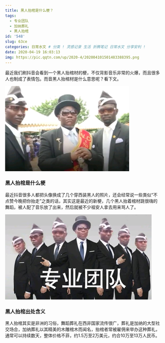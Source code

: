 ```yaml
---
title: 黑人抬棺是什么梗？
tags:
  - 专业团队
  - 加纳葬礼
  - 黑人抬棺
id: '548'
slug: 63ce
categories: 日常水文 # 分类 ! 灵感记录 生活 折腾笔记 日常水文 分享安利 !
date: 2020-04-19 16:03:13
img: https://pic.qqtn.com/up/2020-4/202004101501483388395.png
---
```


最近我们刷抖音会看到一个黑人抬棺材的梗，不仅背影音乐非常的火爆，而且很多人也制成了表情包。而音黑人抬棺材是什么意思呢？看下文。

![](/img/2020/04/19/heiren.png)

### 黑人抬棺是什么梗

最近抖音很多人都把头像换成了几个穿西装黑人的照片，还会经常说一些类似“不点赞今晚把你抬走”之类的话，其实这是最近的新梗，几个黑人抬着棺材跳很嗨的舞蹈，被人配了音乐放了出来，然后就被不少祖安人拿去用来骂人了。

![专业团队](/img/2020/04/19/zytd.png)

### 黑人抬棺出处含义

黑人抬棺其实是非洲的习俗，舞蹈葬礼在西非国家流传很广，葬礼是加纳的大型社交场合，加纳葬礼以其精美的木雕棺木而闻名，抬棺者常被雇佣来举办这种葬礼，通常可以持续数天，整体价格不菲，约1.5万至2万美元，约合10万至13万人民币。
